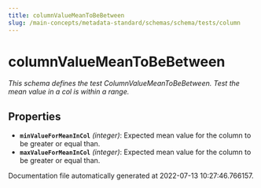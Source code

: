 ```yaml
---
title: columnValueMeanToBeBetween
slug: /main-concepts/metadata-standard/schemas/schema/tests/column
---
```


# columnValueMeanToBeBetween

*This schema defines the test ColumnValueMeanToBeBetween. Test the mean value in a col is within a range.*

## Properties

- **`minValueForMeanInCol`** *(integer)*: Expected mean value for the column to be greater or equal than.
- **`maxValueForMeanInCol`** *(integer)*: Expected mean value for the column to be greater or equal than.


Documentation file automatically generated at 2022-07-13 10:27:46.766157.
